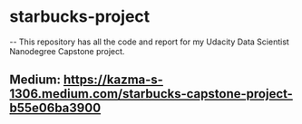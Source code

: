 # starbucks-project
-- 
This repository has all the code and report for my Udacity Data Scientist Nanodegree Capstone project.


## Medium: https://kazma-s-1306.medium.com/starbucks-capstone-project-b55e06ba3900
